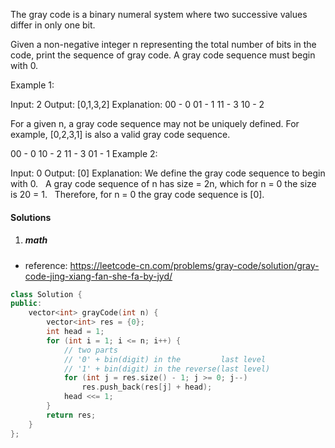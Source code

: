 The gray code is a binary numeral system where two successive values differ in only one bit.

Given a non-negative integer n representing the total number of bits in the code, print the sequence of gray code. A gray code sequence must begin with 0.

Example 1:

Input: 2
Output: [0,1,3,2]
Explanation:
00 - 0
01 - 1
11 - 3
10 - 2

For a given n, a gray code sequence may not be uniquely defined.
For example, [0,2,3,1] is also a valid gray code sequence.

00 - 0
10 - 2
11 - 3
01 - 1
Example 2:

Input: 0
Output: [0]
Explanation: We define the gray code sequence to begin with 0.
             A gray code sequence of n has size = 2n, which for n = 0 the size is 20 = 1.
             Therefore, for n = 0 the gray code sequence is [0].


#### Solutions

1. ##### math

- reference: https://leetcode-cn.com/problems/gray-code/solution/gray-code-jing-xiang-fan-she-fa-by-jyd/



```c++
class Solution {
public:
    vector<int> grayCode(int n) {
        vector<int> res = {0};
        int head = 1;
        for (int i = 1; i <= n; i++) {
            // two parts
            // '0' + bin(digit) in the         last level
            // '1' + bin(digit) in the reverse(last level)
            for (int j = res.size() - 1; j >= 0; j--)
                res.push_back(res[j] + head);
            head <<= 1;
        }
        return res;
    }
};
```